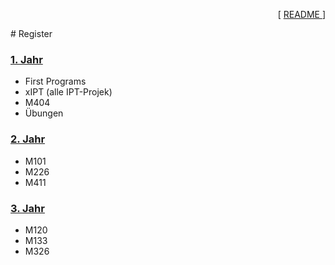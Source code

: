 <p align="right"> [ <a href="../register.md"> README </a> ] </p>
# Register

### [1. Jahr](/1.jahr/1.jahr.md)

 - First Programs
 - xIPT (alle IPT-Projek)
 - M404
 - Übungen

### [2. Jahr](/2.jahr/2.jahr.md)
 - M101
 - M226
 - M411

### [3. Jahr](/3.jahr/3.jahr.md)

 - M120
 - M133
 - M326